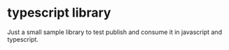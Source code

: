 # typescript library

Just a small sample library to test publish and consume it in javascript and typescript.